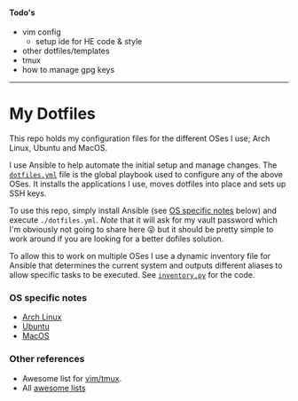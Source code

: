 #### Todo's

- vim config
    - setup ide for HE code & style
- other dotfiles/templates
- tmux
- how to manage gpg keys

------

# My Dotfiles

This repo holds my configuration files for the different OSes I use; Arch Linux, Ubuntu and MacOS.

I use Ansible to help automate the initial setup and manage changes. The [`dotfiles.yml`](./dotfiles.yml) file is the
global playbook used to configure any of the above OSes. It installs the applications I use, moves dotfiles into place
and sets up SSH keys.

To use this repo, simply install Ansible (see [OS specific notes](#os-specific-notes) below) and execute
`./dotfiles.yml`. *Note* that it will ask for my vault password which I'm obviously not going to share here
:stuck_out_tongue_winking_eye: but it should be pretty simple to work around if you are looking for a better dofiles
solution.

To allow this to work on multiple OSes I use a dynamic inventory file for Ansible that determines the current system and
outputs different aliases to allow specific tasks to be executed. See [`inventory.py`](./inventory.py) for the code.


### OS specific notes

- [Arch Linux](./archlinux.md)
- [Ubuntu](./ubuntu.md)
- [MacOS](./macbook.md)


### Other references
- Awesome list for [vim/tmux](https://github.com/square/maximum-awesome).
- All [awesome lists](https://awesome.re)
